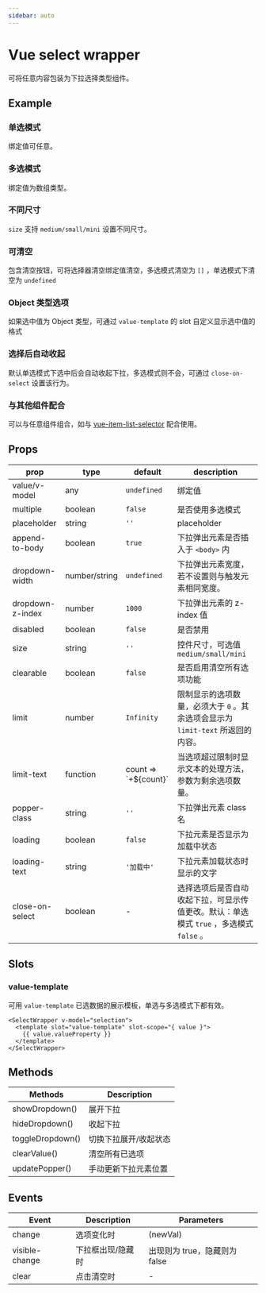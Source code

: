 ```yaml
---
sidebar: auto
---
```


<!-- markdownlint-disable MD033 -->

# Vue select wrapper

可将任意内容包装为下拉选择类型组件。

<client-only>

## Example

### 单选模式

绑定值可任意。

<example-single-mode />

### 多选模式

绑定值为数组类型。

<example-multiple-mode />

### 不同尺寸

`size` 支持 `medium/small/mini` 设置不同尺寸。

<example-different-size />

### 可清空

包含清空按钮，可将选择器清空绑定值清空，多选模式清空为 `[]` ，单选模式下清空为 `undefined`

<example-clearable />

### Object 类型选项

如果选中值为 Object 类型，可通过 `value-template` 的 slot 自定义显示选中值的格式

<example-object-option />

### 选择后自动收起

默认单选模式下选中后会自动收起下拉，多选模式则不会，可通过 `close-on-select` 设置该行为。

<example-close-on-select />

### 与其他组件配合

可以与任意组件组合，如与 [vue-item-list-selector](https://github.com/laomao800/vue-item-list-selector) 配合使用。

<example-with-item-list />

</client-only>

## Props

| prop             | type          | default                | description                                                                             |
| ---------------- | ------------- | ---------------------- | --------------------------------------------------------------------------------------- |
| value/v-model    | any           | `undefined`            | 绑定值                                                                                  |
| multiple         | boolean       | `false`                | 是否使用多选模式                                                                        |
| placeholder      | string        | `''`                   | placeholder                                                                             |
| append-to-body   | boolean       | `true`                 | 下拉弹出元素是否插入于 `<body>` 内                                                      |
| dropdown-width   | number/string | `undefined`            | 下拉弹出元素宽度，若不设置则与触发元素相同宽度。                                        |
| dropdown-z-index | number        | `1000`                 | 下拉弹出元素的 z-index 值                                                               |
| disabled         | boolean       | `false`                | 是否禁用                                                                                |
| size             | string        | `''`                   | 控件尺寸，可选值 `medium/small/mini`                                                    |
| clearable        | boolean       | `false`                | 是否启用清空所有选项功能                                                                |
| limit            | number        | `Infinity`             | 限制显示的选项数量，必须大于 `0` 。其余选项会显示为 `limit-text` 所返回的内容。         |
| limit-text       | function      | count => \`+${count}\` | 当选项超过限制时显示文本的处理方法，参数为剩余选项数量。                                |
| popper-class     | string        | `''`                   | 下拉弹出元素 class 名                                                                   |
| loading          | boolean       | `false`                | 下拉元素是否显示为加载中状态                                                            |
| loading-text     | string        | `'加载中'`             | 下拉元素加载状态时显示的文字                                                            |
| close-on-select  | boolean       | -                      | 选择选项后是否自动收起下拉，可显示传值更改。默认：单选模式 `true` ，多选模式 `false` 。 |

## Slots

### value-template

可用 `value-template` 已选数据的展示模板，单选与多选模式下都有效。

```vue
<SelectWrapper v-model="selection">
  <template slot="value-template" slot-scope="{ value }">
    {{ value.valueProperty }}
  </template>
</SelectWrapper>
```

## Methods

| Methods          | Description           |
| ---------------- | --------------------- |
| showDropdown()   | 展开下拉              |
| hideDropdown()   | 收起下拉              |
| toggleDropdown() | 切换下拉展开/收起状态 |
| clearValue()     | 清空所有已选项        |
| updatePopper()   | 手动更新下拉元素位置  |

## Events

| Event          | Description       | Parameters                    |
| -------------- | ----------------- | ----------------------------- |
| change         | 选项变化时        | (newVal)                      |
| visible-change | 下拉框出现/隐藏时 | 出现则为 true，隐藏则为 false |
| clear          | 点击清空时        | -                             |
